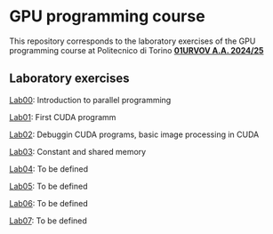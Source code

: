 # GPU programming course

This repository corresponds to the laboratory exercises of the GPU programming course at Politecnico di Torino **[01URVOV A.A. 2024/25](https://didattica.polito.it/pls/portal30/gap.pkg_guide.viewGap?p_cod_ins=01URVOV&p_a_acc=2025&p_header=S&p_lang=IT&multi=N)**

## Laboratory exercises

[Lab00](Lab00/README.md): Introduction to parallel programming

[Lab01](Lab01/README.md): First CUDA programm

[Lab02](Lab02/README.md): Debuggin CUDA programs, basic image processing in CUDA

[Lab03](Lab03/README.md): Constant and shared memory

[Lab04](): To be defined

[Lab05](): To be defined

[Lab06](): To be defined

[Lab07](): To be defined

